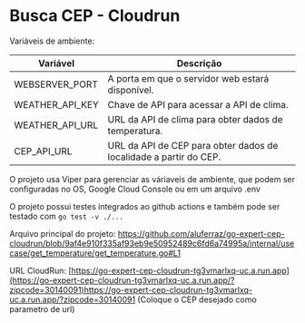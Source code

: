 # Busca CEP  - Cloudrun


Variáveis de ambiente:

| Variável        | Descrição                                                         |
|-----------------|-------------------------------------------------------------------|
| WEBSERVER_PORT  | A porta em que o servidor web estará disponível.                  |
| WEATHER_API_KEY | Chave de API para acessar a API de clima.                         |
| WEATHER_API_URL | URL da API de clima para obter dados de temperatura.              |
| CEP_API_URL     | URL da API de CEP para obter dados de localidade a partir do CEP. |


O projeto usa Viper para gerenciar as váriaveis de ambiente, que podem ser configuradas no OS, Google Cloud Console ou em um arquivo .env

O projeto possui testes integrados ao github actions e também pode ser testado com ``go test -v ./...``

Arquivo principal do projeto: https://github.com/aluferraz/go-expert-cep-cloudrun/blob/9af4e910f335af93eb9e50952489c6fd6a74995a/internal/usecase/get_temperature/get_temperature.go#L1

URL CloudRun: [https://go-expert-cep-cloudrun-tg3vmarlxq-uc.a.run.app](https://go-expert-cep-cloudrun-tg3vmarlxq-uc.a.run.app/?zipcode=30140091)https://go-expert-cep-cloudrun-tg3vmarlxq-uc.a.run.app/?zipcode=30140091 (Coloque o CEP desejado como parametro de url)
